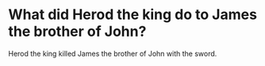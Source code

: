 # What did Herod the king do to James the brother of John?

Herod the king killed James the brother of John with the sword.
